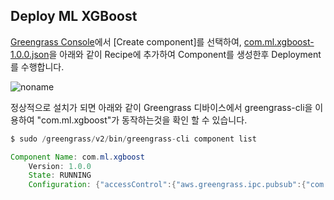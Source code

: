 ## Deploy ML XGBoost

[Greengrass Console](https://ap-northeast-2.console.aws.amazon.com/iot/home?region=ap-northeast-2#/greengrass/v2/components)에서 [Create component]를 선택하여, [com.ml.xgboost-1.0.0.json](https://github.com/kyopark2014/iot-with-ML-container/blob/main/src/ml-component/recipes/com.ml.xgboost-1.0.0.json)을 아래와 같이 Recipe에 추가하여 Component를 생성한후 Deployment를 수행합니다. 

![noname](https://user-images.githubusercontent.com/52392004/200893595-b5213019-30db-4db2-81f6-719796aa78ff.png)


정상적으로 설치가 되면 아래와 같이 Greengrass 디바이스에서 greengrass-cli을 이용하여 "com.ml.xgboost"가 동작하는것을 확인 할 수 있습니다. 

```java
$ sudo /greengrass/v2/bin/greengrass-cli component list

Component Name: com.ml.xgboost
    Version: 1.0.0
    State: RUNNING
    Configuration: {"accessControl":{"aws.greengrass.ipc.pubsub":{"com.ml.xgboost:pubsub:1":{"operations":["aws.greengrass#SubscribeToTopic"],"policyDescription":"Allows access to publish to all topics.","resources":["*"]}}}}
```    
